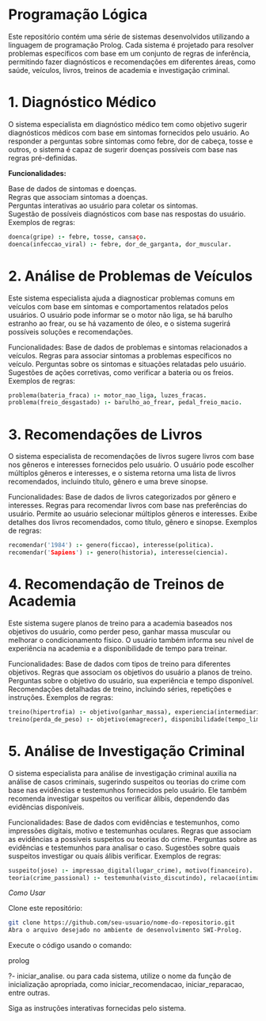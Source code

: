 # Programação Lógica

Este repositório contém uma série de sistemas desenvolvidos utilizando a linguagem de programação Prolog. Cada sistema é projetado para resolver problemas específicos com base em um conjunto de regras de inferência, permitindo fazer diagnósticos e recomendações em diferentes áreas, como saúde, veículos, livros, treinos de academia e investigação criminal.

# 1. Diagnóstico Médico #
O sistema especialista em diagnóstico médico tem como objetivo sugerir diagnósticos médicos com base em sintomas fornecidos pelo usuário. Ao responder a perguntas sobre sintomas como febre, dor de cabeça, tosse e outros, o sistema é capaz de sugerir doenças possíveis com base nas regras pré-definidas.

**Funcionalidades:**

Base de dados de sintomas e doenças. <br>
Regras que associam sintomas a doenças. <br>
Perguntas interativas ao usuário para coletar os sintomas. <br>
Sugestão de possíveis diagnósticos com base nas respostas do usuário. <br>
Exemplos de regras:

```prolog
doenca(gripe) :- febre, tosse, cansaço.
doenca(infeccao_viral) :- febre, dor_de_garganta, dor_muscular.
```

# 2. Análise de Problemas de Veículos #
Este sistema especialista ajuda a diagnosticar problemas comuns em veículos com base em sintomas e comportamentos relatados pelos usuários. O usuário pode informar se o motor não liga, se há barulho estranho ao frear, ou se há vazamento de óleo, e o sistema sugerirá possíveis soluções e recomendações.

Funcionalidades:
Base de dados de problemas e sintomas relacionados a veículos.
Regras para associar sintomas a problemas específicos no veículo.
Perguntas sobre os sintomas e situações relatadas pelo usuário.
Sugestões de ações corretivas, como verificar a bateria ou os freios.
Exemplos de regras:

```prolog
problema(bateria_fraca) :- motor_nao_liga, luzes_fracas.
problema(freio_desgastado) :- barulho_ao_frear, pedal_freio_macio.
```

# 3. Recomendações de Livros #
O sistema especialista de recomendações de livros sugere livros com base nos gêneros e interesses fornecidos pelo usuário. O usuário pode escolher múltiplos gêneros e interesses, e o sistema retorna uma lista de livros recomendados, incluindo título, gênero e uma breve sinopse.

Funcionalidades:
Base de dados de livros categorizados por gênero e interesses.
Regras para recomendar livros com base nas preferências do usuário.
Permite ao usuário selecionar múltiplos gêneros e interesses.
Exibe detalhes dos livros recomendados, como título, gênero e sinopse.
Exemplos de regras:

```prolog
recomendar('1984') :- genero(ficcao), interesse(politica).
recomendar('Sapiens') :- genero(historia), interesse(ciencia).
```

# 4. Recomendação de Treinos de Academia #
Este sistema sugere planos de treino para a academia baseados nos objetivos do usuário, como perder peso, ganhar massa muscular ou melhorar o condicionamento físico. O usuário também informa seu nível de experiência na academia e a disponibilidade de tempo para treinar.

Funcionalidades:
Base de dados com tipos de treino para diferentes objetivos.
Regras que associam os objetivos do usuário a planos de treino.
Perguntas sobre o objetivo do usuário, sua experiência e tempo disponível.
Recomendações detalhadas de treino, incluindo séries, repetições e instruções.
Exemplos de regras:

```prolog
treino(hipertrofia) :- objetivo(ganhar_massa), experiencia(intermediario).
treino(perda_de_peso) :- objetivo(emagrecer), disponibilidade(tempo_limitado).
```

# 5. Análise de Investigação Criminal #
O sistema especialista para análise de investigação criminal auxilia na análise de casos criminais, sugerindo suspeitos ou teorias do crime com base nas evidências e testemunhos fornecidos pelo usuário. Ele também recomenda investigar suspeitos ou verificar álibis, dependendo das evidências disponíveis.

Funcionalidades:
Base de dados com evidências e testemunhos, como impressões digitais, motivo e testemunhas oculares.
Regras que associam as evidências a possíveis suspeitos ou teorias do crime.
Perguntas sobre as evidências e testemunhos para analisar o caso.
Sugestões sobre quais suspeitos investigar ou quais álibis verificar.
Exemplos de regras:

```prolog
suspeito(jose) :- impressao_digital(lugar_crime), motivo(financeiro).
teoria(crime_passional) :- testemunha(visto_discutindo), relacao(intima).
```

*Como Usar*

Clone este repositório:

```bash
git clone https://github.com/seu-usuario/nome-do-repositorio.git
Abra o arquivo desejado no ambiente de desenvolvimento SWI-Prolog.
```

Execute o código usando o comando:

prolog

?- iniciar_analise.
ou para cada sistema, utilize o nome da função de inicialização apropriada, como iniciar_recomendacao, iniciar_reparacao, entre outras.

Siga as instruções interativas fornecidas pelo sistema.

